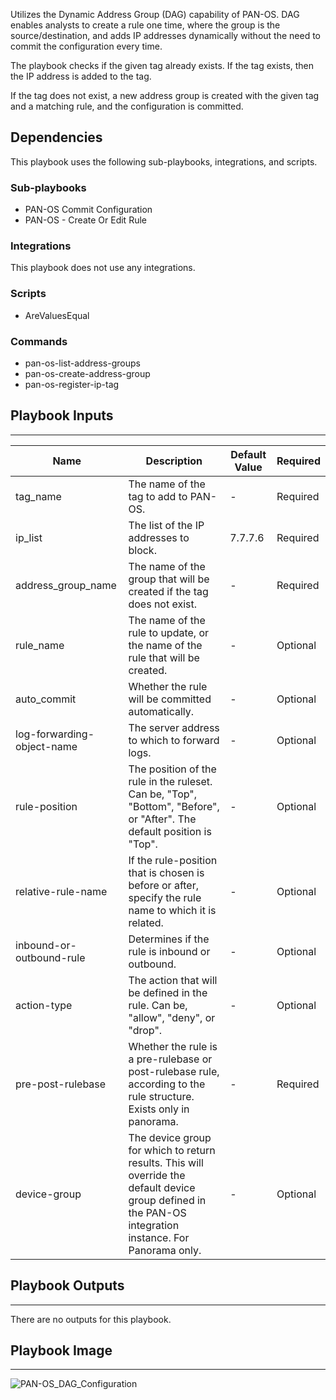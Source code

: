 Utilizes the Dynamic Address Group (DAG) capability of PAN-OS.
DAG enables analysts to create a rule one time, where the group is the source/destination, and adds IP addresses dynamically without the need to commit the configuration every time.

The playbook checks if the given tag already exists. If the tag exists, then the IP address is added to the tag.

If the tag does not exist, a new address group is created with the given tag and a matching rule, and the configuration is committed. 


## Dependencies
This playbook uses the following sub-playbooks, integrations, and scripts.

### Sub-playbooks
* PAN-OS Commit Configuration
* PAN-OS - Create Or Edit Rule

### Integrations
This playbook does not use any integrations.

### Scripts
* AreValuesEqual

### Commands
* pan-os-list-address-groups
* pan-os-create-address-group
* pan-os-register-ip-tag

## Playbook Inputs
---

| **Name** | **Description** | **Default Value** | **Required** |
| --- | --- | --- | --- | 
| tag_name | The name of the tag to add to PAN-OS. | - | Required |
| ip_list | The list of the IP addresses to block. | 7.7.7.6 | Required |
| address_group_name | The name of the group that will be created if the tag does not exist. | - | Required |
| rule_name | The name of the rule to update, or the name of the rule that will be created. | - |Optional |
| auto_commit | Whether the rule will be committed automatically. | - | Optional |
| log-forwarding-object-name | The server address to which to forward logs. |-  |Optional |
| rule-position | The position of the rule in the ruleset. Can be, "Top", "Bottom", "Before", or "After". The default position is "Top". | - | Optional |
| relative-rule-name | If the rule-position that is chosen is before or after, specify the rule name to which it is related. |-  | Optional |
| inbound-or-outbound-rule | Determines if the rule is inbound or outbound. | - |Optional |
| action-type | The action that will be defined in the rule. Can be, "allow", "deny", or "drop". |-  | Optional |
| pre-post-rulebase | Whether the rule is a pre-rulebase or post-rulebase rule, according to the rule structure. Exists only in panorama. | - |Required |
| device-group | The device group for which to return results. This will override the default device group defined in the PAN-OS integration instance. For Panorama only. | - |Optional |

## Playbook Outputs
---
There are no outputs for this playbook.

## Playbook Image
---
![PAN-OS_DAG_Configuration](../../doc_files/PAN-OS_DAG_Configuration.png/n)
